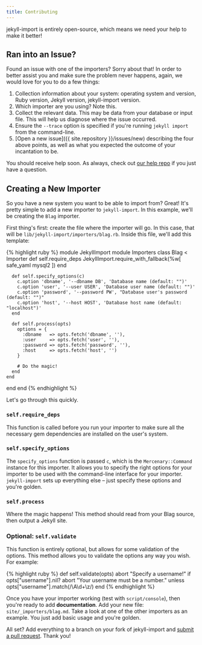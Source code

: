 ```yaml
---
title: Contributing
---
```


jekyll-import is entirely open-source, which means we need your help to make it better!

## Ran into an Issue?

Found an issue with one of the importers? Sorry about that! In order to better assist you and make sure the problem never happens, again, we would love for you to do a few things:

1. Collection information about your system: operating system and version, Ruby version, Jekyll version, jekyll-import version.
2. Which importer are you using? Note this.
3. Collect the relevant data. This may be data from your database or input file. This will help us diagnose where the issue occurred.
4. Ensure the `--trace` option is specified if you're running `jekyll import` from the command-line.
4. [Open a new issue]({{ site.repository }}/issues/new) describing the four above points, as well as what you expected the outcome of your incantation to be.

You should receive help soon. As always, check out [our help repo](https;//github.com/jekyll/jekyll-help) if you just have a question.

## Creating a New Importer

So you have a new system you want to be able to import from? Great! It's pretty simple to add a new importer to `jekyll-import`. In this example, we'll be creating the `Blag` importer.

First thing's first: create the file where the importer will go. In this case, that will be `lib/jekyll-import/importers/blag.rb`.
Inside this file, we'll add this template:

{% highlight ruby %}
module JekyllImport
  module Importers
    class Blag < Importer
      def self.require_deps
        JekyllImport.require_with_fallback(%w[
          safe_yaml
          mysql2
        ])
      end

      def self.specify_options(c)
        c.option 'dbname', '--dbname DB', 'Database name (default: "")'
        c.option 'user', '--user USER', 'Database user name (default: "")'
        c.option 'password', '--password PW', "Database user's password (default: "")"
        c.option 'host', '--host HOST', 'Database host name (default: "localhost")'
      end

      def self.process(opts)
        options = {
          :dbname   => opts.fetch('dbname', ''),
          :user     => opts.fetch('user', ''),
          :password => opts.fetch('password', ''),
          :host     => opts.fetch('host', '')
        }

        # Do the magic!
      end
    end
  end
end
{% endhighlight %}

Let's go through this quickly.

### `self.require_deps`

This function is called before you run your importer to make sure all the necessary gem dependencies are installed on the user's system.

### `self.specify_options`

The `specify_options` function is passed `c`, which is the `Mercenary::Command` instance for this importer. It allows you to specify the right options for your importer to be used with the command-line interface for your importer. `jekyll-import` sets up everything else – just specify these options and you're golden.

### `self.process`

Where the magic happens! This method should read from your Blag source, then output a Jekyll site.

### Optional: `self.validate`

This function is entirely optional, but allows for some validation of the options. This method allows you to validate the options any way you wish. For example:

{% highlight ruby %}
def self.validate(opts)
  abort "Specify a username!" if opts["username"].nil?
  abort "Your username must be a number." unless opts["username"].match(/\A\d+\z/)
end
{% endhighlight %}

Once you have your importer working (test with `script/console`), then you're ready to add **documentation**. Add your new file: `site/_importers/blag.md`. Take a look at one of the other importers as an example. You just add basic usage and you're golden.

All set? Add everything to a branch on your fork of jekyll-import and [submit a pull request](https://github.com/jekyll/jekyll-import/compare/). Thank you!
